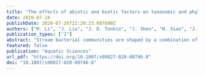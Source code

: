 ```yaml
---
title: "The effects of abiotic and biotic factors on taxonomic and phylogenetic diversity of stream epilithic bacteria around Qiandao Lake"
date: 2020-07-24
publishDate: 2020-07-26T22:20:23.007600Z
authors: ["M. Li", "J. Liu", "J. D. Tonkin", "J. Shen", "N. Xiao", "J. Wang"]
publication_types: ["2"]
abstract: "Stream bacterial communities are shaped by a combination of local and regional processes, such as environmental filtering, biotic interactions and dispersal, but biotic interactions have received comparatively less attention. Here, we investigated stream bacterial alpha and beta diversity within taxonomic and phylogenetic contexts around Qiandao Lake in China. We further examined abiotic and biotic factors on bacterial communities by explicitly considering biotic variables including macroinvertebrate species richness, total cover of periphyton and submerged macrophytes. For alpha and beta diversity, there were consistently high correlations between taxonomic and observed phylogenetic metrics. Taxonomic and phylogenetic diversity could be explained by abiotic and biotic variables, though the former showed a stronger influence. Using a null model to break down the association between species phylogeny and co-occurrence, we found non-significant correlations for alpha and beta diversity between taxonomic and phylogenetic diversity, that is, the standardized effect size of phylogenetic diversity (ses.PD) or Unifrac dissimilarity (ses.Unifrac). Variations in taxonomic and phylogenetic diversity at both alpha and beta levels were mainly explained by pure effect of abiotic variables. Biotic variables, such as macroinvertebrate species richness and total cover of periphyton, significantly explained the variations in ses.PD and ses.Unifrac by 19.4 % and 18.9 %, respectively. Our findings provide an evidence that biotic variables play a non-negligible role in structuring bacterial communities and help to better understand the potential role of biological interactions across trophic levels in streams."
featured: false
publication: "Aquatic Sciences"
url_pdf: "https://doi.org/10.1007/s00027-020-00746-8"
doi: "10.1007/s00027-020-00746-8"
---
```


